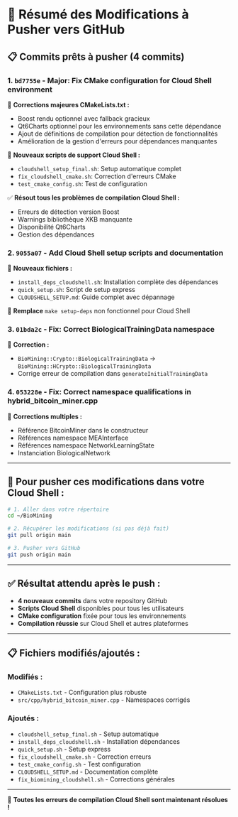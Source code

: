 # 🚀 Résumé des Modifications à Pusher vers GitHub

## 📋 Commits prêts à pusher (4 commits)

### 1. `bd7755e` - **Major: Fix CMake configuration for Cloud Shell environment**
🔧 **Corrections majeures CMakeLists.txt :**
- Boost rendu optionnel avec fallback gracieux
- Qt6Charts optionnel pour les environnements sans cette dépendance
- Ajout de définitions de compilation pour détection de fonctionnalités
- Amélioration de la gestion d'erreurs pour dépendances manquantes

🚀 **Nouveaux scripts de support Cloud Shell :**
- `cloudshell_setup_final.sh`: Setup automatique complet
- `fix_cloudshell_cmake.sh`: Correction d'erreurs CMake
- `test_cmake_config.sh`: Test de configuration

✅ **Résout tous les problèmes de compilation Cloud Shell :**
- Erreurs de détection version Boost
- Warnings bibliothèque XKB manquante
- Disponibilité Qt6Charts
- Gestion des dépendances

### 2. `9055a07` - **Add Cloud Shell setup scripts and documentation**
📄 **Nouveaux fichiers :**
- `install_deps_cloudshell.sh`: Installation complète des dépendances
- `quick_setup.sh`: Script de setup express
- `CLOUDSHELL_SETUP.md`: Guide complet avec dépannage

🎯 **Remplace** `make setup-deps` non fonctionnel pour Cloud Shell

### 3. `01bda2c` - **Fix: Correct BiologicalTrainingData namespace**
🔧 **Correction :**
- `BioMining::Crypto::BiologicalTrainingData` → `BioMining::HCrypto::BiologicalTrainingData`
- Corrige erreur de compilation dans `generateInitialTrainingData`

### 4. `053228e` - **Fix: Correct namespace qualifications in hybrid_bitcoin_miner.cpp**
🔧 **Corrections multiples :**
- Référence BitcoinMiner dans le constructeur
- Références namespace MEAInterface  
- Références namespace NetworkLearningState
- Instanciation BiologicalNetwork

---

## 🎯 Pour pusher ces modifications dans votre Cloud Shell :

```bash
# 1. Aller dans votre répertoire
cd ~/BioMining

# 2. Récupérer les modifications (si pas déjà fait)
git pull origin main

# 3. Pusher vers GitHub
git push origin main
```

---

## ✅ Résultat attendu après le push :

- **4 nouveaux commits** dans votre repository GitHub
- **Scripts Cloud Shell** disponibles pour tous les utilisateurs  
- **CMake configuration** fixée pour tous les environnements
- **Compilation réussie** sur Cloud Shell et autres plateformes

---

## 📋 Fichiers modifiés/ajoutés :

### Modifiés :
- `CMakeLists.txt` - Configuration plus robuste
- `src/cpp/hybrid_bitcoin_miner.cpp` - Namespaces corrigés

### Ajoutés :
- `cloudshell_setup_final.sh` - Setup automatique
- `install_deps_cloudshell.sh` - Installation dépendances  
- `quick_setup.sh` - Setup express
- `fix_cloudshell_cmake.sh` - Correction erreurs
- `test_cmake_config.sh` - Test configuration
- `CLOUDSHELL_SETUP.md` - Documentation complète
- `fix_biomining_cloudshell.sh` - Corrections générales

---

🎉 **Toutes les erreurs de compilation Cloud Shell sont maintenant résolues !**